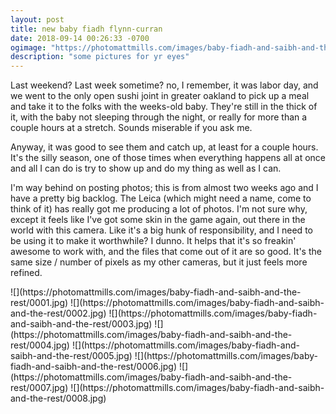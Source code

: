 ```yaml
---
layout: post
title: new baby fiadh flynn-curran
date: 2018-09-14 00:26:33 -0700
ogimage: "https://photomattmills.com/images/baby-fiadh-and-saibh-and-the-rest/0006.jpg"
description: "some pictures for yr eyes"
---
```


Last weekend? Last week sometime? no, I remember, it was labor day, and we went to the only open sushi joint in greater oakland to pick up a meal and take it to the folks with the weeks-old baby. They're still in the thick of it, with the baby not sleeping through the night, or really for more than a couple hours at a stretch. Sounds miserable if you ask me.

Anyway, it was good to see them and catch up, at least for a couple hours. It's the silly season, one of those times when everything happens all at once and all I can do is try to show up and do my thing as well as I can.

I'm way behind on posting photos; this is from almost two weeks ago and I have a pretty big backlog. The Leica (which might need a name, come to think of it) has really got me producing a lot of photos. I'm not sure why, except it feels like I've got some skin in the game again, out there in the world with this camera. Like it's a big hunk of responsibility, and I need to be using it to make it worthwhile? I dunno. It helps that it's so freakin' awesome to work with, and the files that come out of it are so good. It's the same size / number of pixels as my other cameras, but it just feels more refined.  

<span style="display:block;" class="center">
  ![](https://photomattmills.com/images/baby-fiadh-and-saibh-and-the-rest/0001.jpg)
<span class="caption"></span>
![](https://photomattmills.com/images/baby-fiadh-and-saibh-and-the-rest/0002.jpg)
<span class="caption"></span>
![](https://photomattmills.com/images/baby-fiadh-and-saibh-and-the-rest/0003.jpg)
<span class="caption"></span>
![](https://photomattmills.com/images/baby-fiadh-and-saibh-and-the-rest/0004.jpg)
<span class="caption"></span>
![](https://photomattmills.com/images/baby-fiadh-and-saibh-and-the-rest/0005.jpg)
<span class="caption"></span>
![](https://photomattmills.com/images/baby-fiadh-and-saibh-and-the-rest/0006.jpg)
<span class="caption"></span>
![](https://photomattmills.com/images/baby-fiadh-and-saibh-and-the-rest/0007.jpg)
<span class="caption"></span>
![](https://photomattmills.com/images/baby-fiadh-and-saibh-and-the-rest/0008.jpg)
<span class="caption"></span>
</span>
